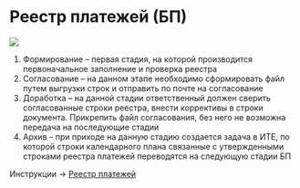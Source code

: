 # Реестр платежей (БП)

![](<../../../.gitbook/assets/8 (2).png>)

1. Формирование – первая стадия, на которой производится первоначальное заполнение и проверка реестра
2. Согласование – на данном этапе необходимо сформировать файл путем выгрузки строк и отправить по почте на согласование
3. Доработка – на данной стадии ответственный должен сверить согласованные строки реестра, внести коррективы в строки документа. Прикрепить файл согласования, без него не возможна передача на последующие стадии
4. Архив – при приходе на данную стадию создается задача в ИТЕ, по которой строки календарного плана связанные с утвержденными строками реестра платежей переводятся на следующую стадии БП

Инструкции -> [Реестр платежей](../formirovanie-reestra-platezhei.md)
